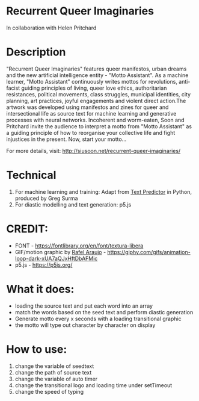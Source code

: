 # Recurrent Queer Imaginaries
In collaboration with Helen Pritchard 

# Description 
"Recurrent Queer Imaginaries" features queer manifestos, urban dreams and the new artificial intelligence entity - "Motto Assistant". As a machine learner, "Motto Assistant" continuously writes mottos for revolutions, anti-facist guiding principles of living, queer love ethics, authoritarian resistances, political movements, class struggles, municipal identities, city planning, art practices, joyful engagements and violent direct action.The artwork was developed using manifestos and zines for queer and intersectional life as source text for machine learning and generative processes with neural networks. Incoherent and worm-eaten, Soon and Pritchard invite the audience to interpret a motto from "Motto Assistant" as a guiding principle of how to reorganise your collective life and fight injustices in the present. 
Now, start your motto...

For more details, visit: http://siusoon.net/recurrent-queer-imaginaries/ 

# Technical 
1. For machine learning and training: Adapt from [Text Predictor](https://github.com/gsurma/text_predictor) in Python, produced by Greg Surma 
2. For diastic modelling and text generation: p5.js 

# CREDIT:
- FONT - https://fontlibrary.org/en/font/textura-libera
- GIF/motion graphic by [Rafel Araujo](https://rafaeldearaujo.tumblr.com/) - https://giphy.com/gifs/animation-loop-dark-xUA7aQJxHftDbAFMic
- p5.js - https://p5js.org/

# What it does:
- loading the source text and put each word into an array
- match the words based on the seed text and perform diastic generation
- Generate motto every x seconds with a loading transitional graphic
- the motto will type out character by character on display

# How to use:
1. change the variable of seedtext
2. change the path of source text
3. change the variable of auto timer
4. change the transitional logo and loading time under setTimeout
5. change the speed of typing

